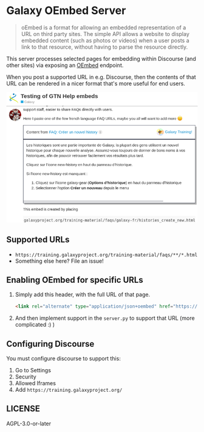 # Galaxy OEmbed Server

> oEmbed is a format for allowing an embedded representation of a URL on third party sites. The simple API allows a website to display embedded content (such as photos or videos) when a user posts a link to that resource, without having to parse the resource directly.

This server processes selected pages for embedding within Discourse (and other sites) via exposing an [OEmbed](https://oembed.com/) endpoint.

When you post a supported URL in e.g. Discourse, then the contents of that URL can be rendered in a nicer format that's more useful for end users.

![screenshot of a discourse post, a black and white box shows "FAQ: Créer un nouvel history" and the contents of the FAQ](screenshot.png)

## Supported URLs

- `https://training.galaxyproject.org/training-material/faqs/**/*.html`
- Something else here? File an issue!

## Enabling OEmbed for specific URLs

1. Simply add this header, with the full URL of that page.

   ```html
   <link rel="alternate" type="application/json+oembed" href="https://oembed.apps.galaxyproject.eu/oembed?format=json&url=https://training.galaxyproject.org/training-material/faqs/galaxy/histories_copy_dataset.html" title="oEmbed Profile" />
   ```

1. And then implement support in the `server.py` to support that URL (more complicated :) )

## Configuring Discourse

You must configure discourse to support this:

1. Go to Settings
1. Security
1. Allowed Iframes
1. Add `https://training.galaxyproject.org/`


## LICENSE

AGPL-3.0-or-later

